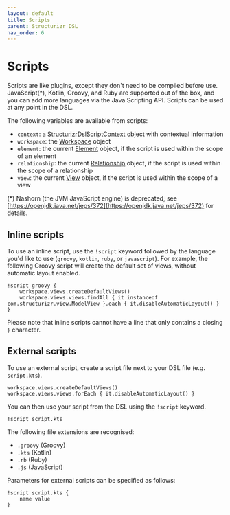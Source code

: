 ```yaml
---
layout: default
title: Scripts
parent: Structurizr DSL
nav_order: 6
---
```


# Scripts

Scripts are like plugins, except they don't need to be compiled before use. JavaScript(*), Kotlin, Groovy, and Ruby are supported out of the box, and you can add more languages via the Java Scripting API.
Scripts can be used at any point in the DSL.

The following variables are available from scripts:

- `context`: a [StructurizrDslScriptContext](https://github.com/structurizr/dsl/blob/master/src/main/java/com/structurizr/dsl/StructurizrDslScriptContext.java) object with contextual information
- `workspace`: the [Workspace](https://github.com/structurizr/java/blob/master/structurizr-core/src/com/structurizr/Workspace.java) object
- `element`: the current [Element](https://github.com/structurizr/java/blob/master/structurizr-core/src/com/structurizr/model/Element.java) object, if the script is used within the scope of an element
- `relationship`: the current [Relationship](https://github.com/structurizr/java/blob/master/structurizr-core/src/com/structurizr/model/Relationship.java) object, if the script is used within the scope of a relationship
- `view`: the current [View](https://github.com/structurizr/java/blob/master/structurizr-core/src/com/structurizr/view/View.java) object, if the script is used within the scope of a view

(*) Nashorn (the JVM JavaScript engine) is deprecated, see [https://openjdk.java.net/jeps/372](https://openjdk.java.net/jeps/372) for details.

## Inline scripts

To use an inline script, use the `!script` keyword followed by the language you'd like to use (`groovy`, `kotlin`, `ruby`, or `javascript`). For example, the following Groovy script will create the default set of views, without automatic layout enabled.

```
!script groovy {
    workspace.views.createDefaultViews()
    workspace.views.views.findAll { it instanceof com.structurizr.view.ModelView }.each { it.disableAutomaticLayout() }
}
```

Please note that inline scripts cannot have a line that only contains a closing `}` character.

## External scripts

To use an external script, create a script file next to your DSL file (e.g. `script.kts`).

```
workspace.views.createDefaultViews()
workspace.views.views.forEach { it.disableAutomaticLayout() }
```
 
You can then use your script from the DSL using the `!script` keyword.
 
```
!script script.kts
```

The following file extensions are recognised:

- `.groovy` (Groovy)
- `.kts` (Kotlin)
- `.rb` (Ruby)
- `.js` (JavaScript)

Parameters for external scripts can be specified as follows:

```
!script script.kts {
    name value
}  
```